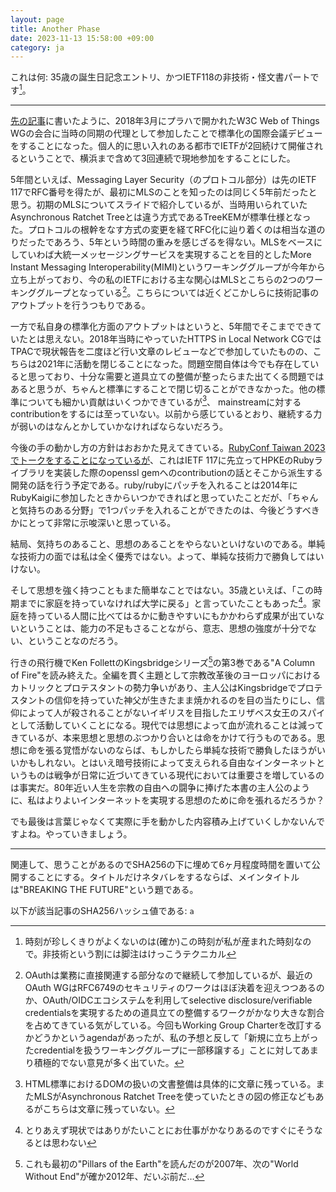 ```yaml
---
layout: page
title: Another Phase
date: 2023-11-13 15:58:00 +09:00
category: ja
---
```


これは何: 35歳の誕生日記念エントリ、かつIETF118の非技術・怪文書パートです[^0]。

----

[先の記事](/ja/blue-orb.html)に書いたように、2018年3月にプラハで開かれたW3C Web of Things WGの会合に当時の同期の代理として参加したことで標準化の国際会議デビューをすることになった。個人的に思い入れのある都市でIETFが2回続けて開催されるということで、横浜まで含めて3回連続で現地参加をすることにした。

5年間といえば、Messaging Layer Security（のプロトコル部分）は先のIETF 117でRFC番号を得たが、最初にMLSのことを知ったのは同じく5年前だったと思う。初期のMLSについてスライドで紹介しているが、当時用いられていたAsynchronous Ratchet Treeとは違う方式であるTreeKEMが標準仕様となった。プロトコルの根幹をなす方式の変更を経てRFC化に辿り着くのは相当な道のりだったであろう、5年という時間の重みを感じざるを得ない。MLSをベースにしていわば大統一メッセージングサービスを実現することを目的としたMore Instant Messaging Interoperability(MIMI)というワーキンググループが今年から立ち上がっており、今の私のIETFにおける主な関心はMLSとこちらの2つのワーキンググループとなっている[^1]。こちらについては近くどこかしらに技術記事のアウトプットを行うつもりである。

一方で私自身の標準化方面のアウトプットはというと、5年間でそこまでできていたとは思えない。2018年当時にやっていたHTTPS in Local Network CGではTPACで現状報告を二度ほど行い文章のレビューなどで参加していたものの、こちらは2021年に活動を閉じることになった。問題空間自体は今でも存在していると思っており、十分な需要と道具立ての整備が整ったらまた出てくる問題ではあると思うが、ちゃんと標準にすることで閉じ切ることができなかった。他の標準についても細かい貢献はいくつかできているが[^2]、 mainstreamに対するcontributionをするには至っていない。以前から感じているとおり、継続する力が弱いのはなんとかしていかなければならないだろう。

今後の手の動かし方の方針はおおかた見えてきている。[RubyConf Taiwan 2023でトークをすることになっているが](https://2023.rubyconf.tw/)、これはIETF 117に先立ってHPKEのRubyライブラリを実装した際のopenssl gemへのcontributionの話とそこから派生する開発の話を行う予定である。ruby/rubyにパッチを入れることは2014年にRubyKaigiに参加したときからいつかできればと思っていたことだが、「ちゃんと気持ちのある分野」で1つパッチを入れることができたのは、今後どうすべきかにとって非常に示唆深いと思っている。

結局、気持ちのあること、思想のあることをやらないといけないのである。単純な技術力の面では私は全く優秀ではない。よって、単純な技術力で勝負してはいけない。

そして思想を強く持つこともまた簡単なことではない。35歳といえば、「この時期までに家庭を持っていなければ大学に戻る」と言っていたこともあった[^3]。家庭を持っている人間に比べてはるかに動きやすいにもかかわらず成果が出ていないということは、能力の不足もさることながら、意志、思想の強度が十分でない、ということなのだろう。

行きの飛行機でKen FollettのKingsbridgeシリーズ[^4]の第3巻である"A Column of Fire"を読み終えた。全編を貫く主題として宗教改革後のヨーロッパにおけるカトリックとプロテスタントの勢力争いがあり、主人公はKingsbridgeでプロテスタントの信仰を持っていた神父が生きたまま焼かれるのを目の当たりにし、信仰によって人が殺されることがないイギリスを目指したエリザベス女王のスパイとして活動していくことになる。現代では思想によって血が流れることは減ってきているが、本来思想と思想のぶつかり合いとは命をかけて行うものである。思想に命を張る覚悟がないのならば、もしかしたら単純な技術で勝負したほうがいいかもしれない。とはいえ暗号技術によって支えられる自由なインターネットというものは戦争が日常に近づいてきている現代においては重要さを増しているのは事実だ。80年近い人生を宗教の自由への闘争に捧げた本書の主人公のように、私はよりよいインターネットを実現する思想のために命を張れるだろうか？

でも最後は言葉じゃなくて実際に手を動かした内容積み上げていくしかないんですよね。やっていきましょう。

----

関連して、思うことがあるのでSHA256の下に埋めて6ヶ月程度時間を置いて公開することにする。タイトルだけネタバレをするならば、メインタイトルは"BREAKING THE FUTURE"という題である。

以下が該当記事のSHA256ハッシュ値である: `a`

[^0]: 時刻が珍しくきりがよくないのは(確か)この時刻が私が産まれた時刻なので。非技術という割には脚注はけっこうテクニカル
[^1]: OAuthは業務に直接関連する部分なので継続して参加しているが、最近のOAuth WGはRFC6749のセキュリティのワークはほぼ決着を迎えつつあるのか、OAuth/OIDCエコシステムを利用してselective disclosure/verifiable credentialsを実現するための道具立ての整備するワークがかなり大きな割合を占めてきている気がしている。今回もWorking Group Charterを改訂するかどうかというagendaがあったが、私の予想と反して「新規に立ち上がったcredentialを扱うワーキンググループに一部移譲する」ことに対してあまり積極的でない意見が多く出ていた。
[^2]: HTML標準におけるDOMの扱いの文書整備は具体的に文章に残っている。またMLSがAsynchronous Ratchet Treeを使っていたときの図の修正などもあるがこちらは文章に残っていない。
[^3]: とりあえず現状ではありがたいことにお仕事がかなりあるのですぐにそうなるとは思わない
[^4]: これも最初の"Pillars of the Earth"を読んだのが2007年、次の"World Without End"が確か2012年、だいぶ前だ…
